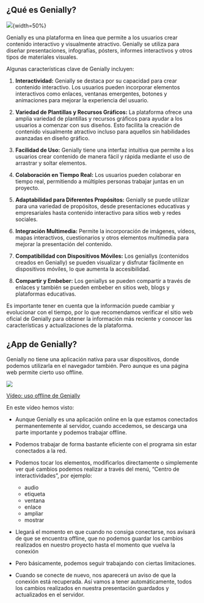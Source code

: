 ## ¿Qué es Genially?

![](https://raw.githubusercontent.com/javacasm/Iniciacion-Herramientas-Digitales-Aula/main/images/logo-genially.png){width=50%}

Genially es una plataforma en línea que permite a los usuarios crear contenido interactivo y visualmente atractivo. Genially se utiliza para diseñar presentaciones, infografías, pósters, informes interactivos y otros tipos de materiales visuales.

Algunas características clave de Genially incluyen:

1. **Interactividad:** Genially se destaca por su capacidad para crear contenido interactivo. Los usuarios pueden incorporar elementos interactivos como enlaces, ventanas emergentes, botones y animaciones para mejorar la experiencia del usuario.

2. **Variedad de Plantillas y Recursos Gráficos:** La plataforma ofrece una amplia variedad de plantillas y recursos gráficos para ayudar a los usuarios a comenzar con sus diseños. Esto facilita la creación de contenido visualmente atractivo incluso para aquellos sin habilidades avanzadas en diseño gráfico.

3. **Facilidad de Uso:** Genially tiene una interfaz intuitiva que permite a los usuarios crear contenido de manera fácil y rápida mediante el uso de arrastrar y soltar elementos.

4. **Colaboración en Tiempo Real:** Los usuarios pueden colaborar en tiempo real, permitiendo a múltiples personas trabajar juntas en un proyecto.

5. **Adaptabilidad para Diferentes Propósitos:** Genially se puede utilizar para una variedad de propósitos, desde presentaciones educativas y empresariales hasta contenido interactivo para sitios web y redes sociales.

6. **Integración Multimedia:** Permite la incorporación de imágenes, vídeos, mapas interactivos, cuestionarios y otros elementos multimedia para mejorar la presentación del contenido.

7. **Compatibilidad con Dispositivos Móviles:** Los geniallys (contenidos creados en Genially) se pueden visualizar y disfrutar fácilmente en dispositivos móviles, lo que aumenta la accesibilidad.

8. **Compartir y Embeber:** Los geniallys se pueden compartir a través de enlaces y también se pueden embeber en sitios web, blogs y plataformas educativas.

Es importante tener en cuenta que la información puede cambiar y evolucionar con el tiempo, por lo que recomendamos verificar el sitio web oficial de Genially para obtener la información más reciente y conocer las características y actualizaciones de la plataforma.

## ¿App de Genially?

Genially no tiene una aplicación nativa para usar dispositivos, donde podemos utilizarla en el navegador también. Pero aunque es una página web permite cierto uso offline.

[![](https://raw.githubusercontent.com/javacasm/Iniciacion-Herramientas-Digitales-Aula/main/images/portada-3.0.0.trabajando-offline.png)](https://drive.google.com/file/d/1uEXxpQzPEi2Z4lLO1omHoi9uJJtM9lr7/view?usp=drivesdk)

[Vídeo: uso offline de Genially](https://drive.google.com/file/d/1uEXxpQzPEi2Z4lLO1omHoi9uJJtM9lr7/view?usp=drivesdk)


En este vídeo hemos visto:

* Aunque Genially es una aplicación online en la que estamos conectados permanentemente al servidor, cuando accedemos, se descarga una parte importante y podemos trabajar offline. 
* Podemos trabajar de forma bastante eficiente con el programa sin estar conectados a la red. 
* Podemos tocar los elementos, modificarlos directamente o simplemente ver qué cambios podemos realizar a través del menú, “Centro de interactividades”, por ejemplo:

    - audio
    - etiqueta
    - ventana
    - enlace
    - ampliar
    - mostrar

* Llegará el momento en que cuando no consiga conectarse, nos avisará de que se encuentra offline, que no podemos guardar los cambios realizados en nuestro proyecto hasta el momento que vuelva la conexión
* Pero básicamente, podemos seguir trabajando con ciertas limitaciones. 
* Cuando se conecte de nuevo, nos aparecerá un aviso de que la conexión está recuperada. Así  vamos a tener automáticamente, todos los cambios realizados en nuestra presentación guardados y actualizados en el servidor.

